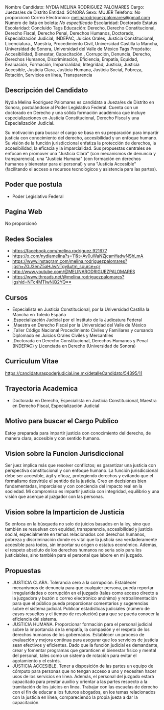 Nombre Candidato: NYDIA MELINA RODRIGUEZ PALOMARES
Cargo: Juezas/es de Distrito
Entidad: SONORA
Sexo: MUJER
Telefono: No proporcionó
Correo Electronico: melinarodriguezpalomares@gmail.com
Numero de lista en boleta: *No especificado*
Escolaridad: Doctorado
Estatus Escolaridad: Concluido
Tags Educación: Derecho, Derecho Constitucional, Derecho Fiscal, Derecho Penal, Derechos Humanos, Doctorado, Especialización Judicial, INDEPAC, Juicios Orales, Justicia Constitucional, Licenciatura., Maestría, Procedimiento Civil, Universidad Castilla la Mancha, Universidad de Sonora, Universidad del Valle de México
Tags Propósito: Accesibilidad, Bienestar, Capacitación., Corrupción, Denuncia, Derecho, Derechos Humanos, Discriminación, Eficiencia, Empatía, Equidad, Evaluación, Formación, Imparcialidad, Integridad, Justicia, Justicia Accesible, Justicia Clara, Justicia Humana, Justicia Social, Pobreza, Rotación, Servicios en línea, Transparencia


## Descripción del Candidato 

Nydia Melina Rodríguez Palomares es candidata a Jueza/es de Distrito en Sonora, postulándose al Poder Legislativo Federal. Cuenta con un doctorado en Derecho y una sólida formación académica que incluye especializaciones en Justicia Constitucional, Derecho Fiscal y una Especialización Judicial. 

Su motivación para buscar el cargo se basa en su preparación para impartir justicia con conocimiento del derecho, accesibilidad y un enfoque humano.  Su visión de la función jurisdiccional enfatiza la protección de derechos, la accesibilidad, la eficacia y la imparcialidad. Sus propuestas centrales se enfocan en promover una "Justicia Clara" (con mecanismos de denuncia y transparencia), una "Justicia Humana" (con formación en derechos humanos y bienestar para el personal) y una "Justicia Accesible" (facilitando el acceso a recursos tecnológicos y asistencia para las partes).


## Poder que postula

- Poder Legislativo Federal


## Pagina Web

No proporcionó


## Redes Sociales

- https://facebook.com/melina.rodriguez.921677
- https://x.com/nydiamelina?s=11&t=Av0uWaNZjcamYadwNShLmA
- https://www.instagram.com/melina.rodriguezpalomares?igsh=ZGJ3enZ5aHJwNTgy&utm_source=qr
- http://www.youtube.com/@MELINARODRIGUEZPALOMARES
- https://www.threads.net/@melina.rodriguezpalomares?igshid=NTc4MTIwNjQ2YQ==


## Cursos

- Especialista en Justicia Constitucional, por la Universidad Castilla la Mancha en Toledo España
- ,Especialización Judicial por el Instituto de la Judicatura Federal
- ,Maestra en Derecho Fiscal por la Universidad del Valle de México
- ,Taller Código Nacional Procedimiento Civiles y Familiares y cursando Diplomado en Juicios Orales Civiles y Mercantiles
- ,Doctorada en Derecho Constitucional, Derechos Humanos y Penal (INDEPAC) y Licenciada en Derecho (Universidad de Sonora)


## Curriculum Vitae

https://candidaturaspoderjudicial.ine.mx/detalleCandidato/54395/11


## Trayectoria Academica

- Doctorada en Derecho, Especialista en Justicia Constitucional, Maestra en Derecho Fiscal, Especialización Judicial


## Motivo para buscar el Cargo Publico

Estoy preparada para impartir justicia con conocimiento del derecho, de manera clara, accesible y con sentido humano.


## Vision sobre la Funcion Jurisdiccional

Ser juez implica más que resolver conflictos; es garantizar una justicia con perspectiva constitucional y con enfoque humano. La función jurisdiccional debe ser accesible, ágil y eficaz, protegiendo derechos y evitando que el formalismo desvirtúe el sentido de la justicia. Creo en decisiones bien fundamentadas, imparciales y con conciencia del impacto real en la sociedad. Mi compromiso es impartir justicia con integridad, equilibrio y una visión que acerque al juzgador con las personas.


## Vision sobre la Imparticion de Justicia

Se enfoca en la búsqueda no solo de juicios basados en la ley, sino que también se resuelvan con equidad, transparencia, accesibilidad y justicia social, especialmente en temas relacionados con derechos humanos, pobreza y discriminación donde es vital que la justicia sea verdaderamente accesible para todos, sin importar su origen o estatus económico. Además, el respeto absoluto de los derechos humanos no sería solo para los justiciables, sino también para el personal que labore en mi juzgado.


## Propuestas

- JUSTICIA CLARA. Tolerancia cero a la corrupción. Establecer mecanismos de denuncia para que cualquier persona, pueda reportar irregularidades o corrupción en el juzgado (tales como acceso directo a la juzgadora y buzón o correo electrónico anónimo) y retroalimentación para que el público pueda proporcionar comentarios y sugerencias sobre el sistema judicial. Publicar estadísticas judiciales (número de casos resueltos y el tiempo de resolución) para que se pueda conocer la eficiencia del sistema.
- JUSTICIA HUMANA. Proporcionar formación para el personal judicial sobre la importancia de la empatía, la compasión y el respeto de los derechos humanos de los gobernados. Establecer un proceso de evaluación y mejora continua para asegurar que los servicios de justicia sean efectivos y eficientes. Dado que la función judicial es demandante, crear y fomentar programas que garanticen el bienestar físico y mental del personal, tales como un sistema de rotación para evitar el agotamiento y el estrés.
- JUSTICIA ACCESIBLE. Tener a disposición de las partes un equipo de cómputo para personas que no tengan acceso a uno y necesiten hacer usos de los servicios en línea. Además, el personal del juzgado estará capacitado para prestar auxilio y orientar a las partes respecto a la tramitación de los juicios en línea. Trabajar con las escuelas de derecho con el fin de educar a los futuros abogados, en los temas relacionados con la justicia en línea, compareciendo la propia jueza a dar la capacitación.

